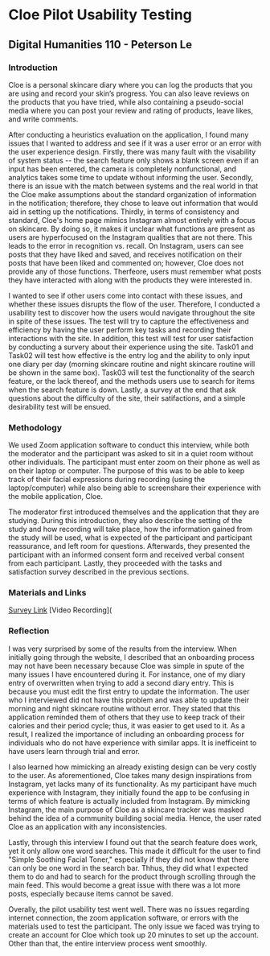 # Cloe Pilot Usability Testing
## Digital Humanities 110 - Peterson Le

### Introduction
Cloe is a personal skincare diary where you can log the products that you are using and record your skin’s progress. You can also leave reviews on the products that you have tried, while also containing a pseudo-social media where you can post your review and rating of products, leave likes, and write comments. 

After conducting a heuristics evaluation on the application, I found many issues that I wanted to address and see if it was a user error or an error with the user experience design. Firstly, there was many fault with the visability of system status -- the search feature only shows a blank screen even if an input has been entered, the camera is completely nonfunctional, and analytics takes some time to update without informing the user. Secondly, there is an issue with the match between systems and the real world in that the Cloe make assumptions about the standard organization of information in the notification; therefore, they chose to leave out information that would aid in setting up the notifications. Thirdly, in terms of consistency and standard, Cloe's home page mimics Instagram almost entirely with a focus on skincare. By doing so, it makes it unclear what functions are present as users are hyperfocused on the Instagram qualities that are not there. This leads to the error in recognition vs. recall. On Instagram, users can see posts that they have liked and saved, and receives notification on their posts that have been liked and commented on; however, Cloe does not provide any of those functions. Therfeore, users must remember what posts they have interacted with along with the products they were interested in.

I wanted to see if other users come into contact with these issues, and whether these issues disrupts the flow of the user. Therefore, I conducted a usability test to discover how the users would navigate throughout the site in spite of these issues. The test will try to capture the effectiveness and efficiency by having the user perform key tasks and recording their interactions with the site. In addition, this test will test for user satisfaction by conducting a survery about their experience using the site. Task01 and Task02 will test how effective is the entry log and the ability to only input one diary per day (morning skincare routine and night skincare routine will be shown in the same box). Task03 will test the functionality of the search feature, or the lack thereof, and the methods users use to search for items when the search feature is down. Lastly, a survey at the end that ask questions about the difficulty of the site, their satifactions, and a simple desirability test will be ensued.

### Methodology
We used Zoom application software to conduct this interview, while both the moderator and the participant was asked to sit in a quiet room without other individuals. The participant must enter zoom on their phone as well as on their laptop or computer. The purpose of this was to be able to keep track of their facial expressions during recording (using the laptop/computer) while also being able to screenshare their experience with the mobile application, Cloe. 

The moderator first introduced themselves and the application that they are studying. During this introduction, they also describe the setting of the study and how recording will take place, how the information gained from the study will be used, what is expected of the participant and participant reassurance, and left room for questions. Afterwards, they presented the participant with an informed consent form and received verbal consent from each participant. Lastly, they proceeded with the tasks and satisfaction survey described in the previous sections.

### Materials and Links
[Survey Link](https://docs.google.com/forms/d/e/1FAIpQLScIoHeBz-hcB0kaB3md0ecEU_Kl52ZotAF39YowAP7Wj6s4vg/formResponse)
[Video Recording](

### Reflection
I was very surprised by some of the results from the interview. When initially going through the website, I described that an onboarding process may not have been necessary because Cloe was simple in spute of the many issues I have encountered during it. For instance, one of my diary entry of overwritten when trying to add a second diary entry. This is because you must edit the first entry to update the information. The user who I interviewed did not have this problem and was able to update their morning and night skincare routine without error. They stated that this application reminded them of others that they use to keep track of their calories and their period cycle; thus, it was easier to get used to it. As a result, I realized the importance of including an onboarding process for individuals who do not have experience with similar apps. It is inefficeint to have users learn through trial and error.

I also learned how mimicking an already existing design can be very costly to the user. As aforementioned, Cloe takes many design inspirations from Instagram, yet lacks many of its functionality. As my participant have much experience with Instagram, they initially found the app to be confusing in terms of which feature is actually included from Instagram. By mimicking Instagram, the main purpose of Cloe as a skincare tracker was masked behind the idea of a community building social media. Hence, the user rated Cloe as an application with any inconsistencies. 

Lastly, through this interview I found out that the search feature does work, yet it only allow one word searches. This made it difficult for the user to find "Simple Soothing Facial Toner," especially if they did not know that there can only be one word in the search bar. Thhus, they did what I expected them to do and had to search for the product through scrolling through the main feed. This would become a great issue with there was a lot more posts, especially because items cannot be saved.

Overally, the pilot usability test went well. There was no issues regarding internet connection, the zoom application software, or errors with the materials used to test the participant. The only issue we faced was trying to create an account for Cloe which took up 20 minutes to set up the account. Other than that, the entire interview process went smoothly.
